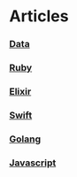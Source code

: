 # Articles
### [Data](https://github.com/mondok/articles/blob/master/Data.md)
### [Ruby](https://github.com/mondok/articles/blob/master/Ruby.md)
### [Elixir](https://github.com/mondok/articles/blob/master/Elixir.md)
### [Swift](https://github.com/mondok/articles/blob/master/Swift.md)
### [Golang](https://github.com/mondok/articles/blob/master/Golang.md)
### [Javascript](https://github.com/mondok/articles/blob/master/Javascript.md)
